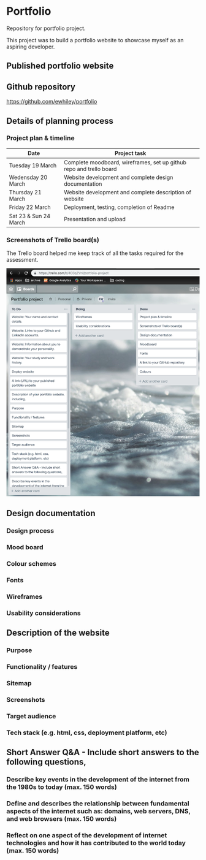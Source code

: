 # Portfolio
Repository for portfolio project. 

This project was to build a portfolio website to showcase myself as an aspiring developer. 

## Published portfolio website


## Github repository
https://github.com/ewhiley/portfolio

## Details of planning process
### Project plan & timeline

Date | Project task
------------ | -------------
Tuesday 19 March | Complete moodboard, wireframes, set up github repo and trello board
Wedensday 20 March | Website development and complete design documentation
Thursday 21 March | Website development and complete description of website
Friday 22 March | Deployment, testing, completion of Readme
Sat 23 & Sun 24 March | Presentation and upload

### Screenshots of Trello board(s)
The Trello board helped me keep track of all the tasks required for the assessment. 

![Image of Trello board showing tasks underway, completed and yet to be completed](https://github.com/ewhiley/portfolio/blob/master/Screen%20Shot%202019-03-19%20at%206.11.09%20pm.png)


## Design documentation
### Design process
### Mood board
### Colour schemes
### Fonts
### Wireframes
### Usability considerations


## Description of the website
### Purpose
### Functionality / features
### Sitemap
### Screenshots
### Target audience
### Tech stack (e.g. html, css, deployment platform, etc)



## Short Answer Q&A - Include short answers to the following questions,
### Describe key events in the development of the internet from the 1980s to today (max. 150 words)
### Define and describes the relationship between fundamental aspects of the internet such as: domains, web servers, DNS, and web browsers (max. 150 words)
### Reflect on one aspect of the development of internet technologies and how it has contributed to the world today (max. 150 words)
